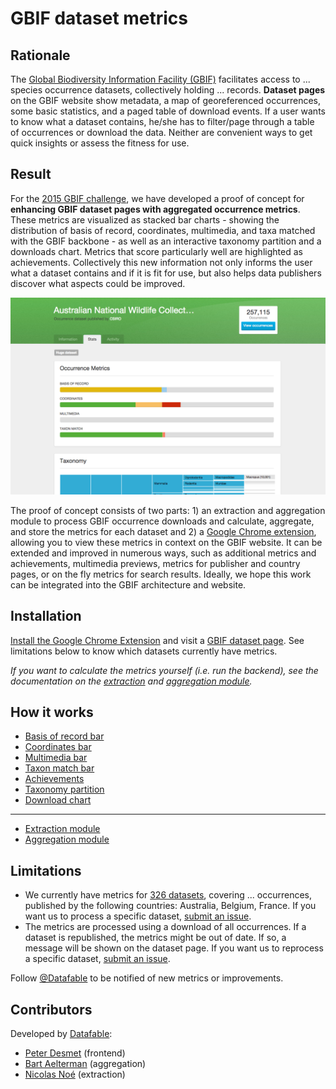 # GBIF dataset metrics

## Rationale

The [Global Biodiversity Information Facility (GBIF)](http://www.gbif.org) facilitates access to ... species occurrence datasets, collectively holding ... records. **Dataset pages** on the GBIF website show metadata, a map of georeferenced occurrences, some basic statistics, and a paged table of download events. If a user wants to know what a dataset contains, he/she has to filter/page through a table of occurrences or download the data. Neither are convenient ways to get quick insights or assess the fitness for use.

## Result

For the [2015 GBIF challenge](http://gbif.challengepost.com/), we have developed a proof of concept for **enhancing GBIF dataset pages with aggregated occurrence metrics**. These metrics are visualized as stacked bar charts - showing the distribution of basis of record, coordinates, multimedia, and taxa matched with the GBIF backbone - as well as an interactive taxonomy partition and a downloads chart. Metrics that score particularly well are highlighted as achievements. Collectively this new information not only informs the user what a dataset contains and if it is fit for use, but also helps data publishers discover what aspects could be improved.

![Screenshot](documentation/images/screenshot.png)

The proof of concept consists of two parts: 1) an extraction and aggregation module to process GBIF occurrence downloads and calculate, aggregate, and store the metrics for each dataset and 2) a [Google Chrome extension](), allowing you to view these metrics in context on the GBIF website. It can be extended and improved in numerous ways, such as additional metrics and achievements, multimedia previews, metrics for publisher and country pages, or on the fly metrics for search results. Ideally, we hope this work can be integrated into the GBIF architecture and website.

## Installation

[Install the Google Chrome Extension]() and visit a [GBIF dataset page](http://www.gbif.org/dataset/0debafd0-6c8a-11de-8225-b8a03c50a862). See limitations below to know which datasets currently have metrics.

*If you want to calculate the metrics yourself (i.e. run the backend), see the documentation on the [extraction](extraction_module/README.md) and [aggregation module](aggregation_module/README.md).*

## How it works

* [Basis of record bar](documentation/basis-of-record-bar.md)
* [Coordinates bar](documentation/coordinates-bar.md)
* [Multimedia bar](documentation/multimedia-bar.md)
* [Taxon match bar](documentation/taxon-match-bar.md)
* [Achievements](documentation/achievements.md)
* [Taxonomy partition](documentation/taxonomy-partition.md)
* [Download chart](documentation/download-chart.md)

----

* [Extraction module](extraction_module/README.md)
* [Aggregation module](aggregation_module/README.md)

## Limitations

* We currently have metrics for [326 datasets](http://www.gbif.org/dataset/search?q=&publishing_country=BE&publishing_country=AU&publishing_country=FR&type=OCCURRENCE), covering ... occurrences, published by the following countries: Australia, Belgium, France. If you want us to process a specific dataset, [submit an issue](https://github.com/datafable/gbif-dataset-metrics/issues/new).
* The metrics are processed using a download of all occurrences. If a dataset is republished, the metrics might be out of date. If so, a message will be shown on the dataset page. If you want us to reprocess a specific dataset, [submit an issue](https://github.com/datafable/gbif-dataset-metrics/issues/new).

Follow [@Datafable](https://twitter.com/datafable) to be notified of new metrics or improvements.


## Contributors

Developed by [Datafable](http://datafable.com):

* [Peter Desmet](https://twitter.com/peterdesmet) (frontend)
* [Bart Aelterman](https://twitter.com/bartaelterman) (aggregation)
* [Nicolas Noé](https://twitter.com/niconoe) (extraction)
